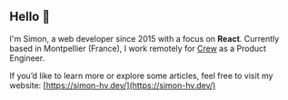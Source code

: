 ## Hello 👋

I'm Simon, a web developer since 2015 with a focus on **React**. Currently based in Montpellier (France), I work remotely for [Crew](https://crew.work/) as a Product Engineer.

If you’d like to learn more or explore some articles, feel free to visit my website: [https://simon-hv.dev/](https://simon-hv.dev/)
